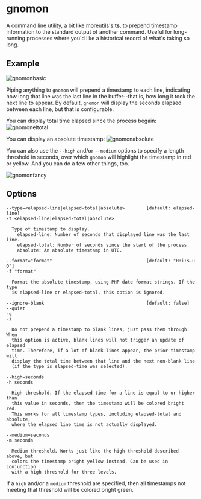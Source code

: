 # gnomon

A command line utility, a bit like
[moreutils's **ts**](https://joeyh.name/code/moreutils/), to prepend timestamp
information to the standard output of another command. Useful for long-running
processes where you'd like a historical record of what's taking so long.

## Example

![gnomonbasic](https://github.paypal.com/github-enterprise-assets/0001/4863/0001/4054/39c069be-d724-11e5-9652-b61b26073fc1.gif)

Piping anything to `gnomon` will prepend a timestamp to each line, indicating 
how long that line was the last line in the buffer--that is, how long it took
the next line to appear. By default, `gnomon` will display the seconds elapsed
between each line, but that is configurable.

You can display total time elapsed since the process begain:
![gnomoneltotal](https://github.paypal.com/github-enterprise-assets/0001/4863/0001/4056/39c33e14-d724-11e5-9ae9-ef18daf02a2f.gif)

You can display an absolute timestamp:
![gnomonabsolute](https://github.paypal.com/github-enterprise-assets/0001/4863/0001/4055/39c15e00-d724-11e5-8569-4ed7295932e0.gif)

You can also use the `--high` and/or `--medium` options to specify a length
threshold in seconds, over which `gnomon` will highlight the timestamp in red
or yellow. And you can do a few other things, too.

![gnomonfancy](https://github.paypal.com/github-enterprise-assets/0001/4863/0001/4057/39c7d4e2-d724-11e5-85b5-beba5ef0dfa5.gif)

## Options

    --type=<elapsed-line|elapsed-total|absolute>        [default: elapsed-line]
    -t <elapsed-line|elapsed-total|absolute>

      Type of timestamp to display.
        elapsed-line: Number of seconds that displayed line was the last line.
        elapsed-total: Number of seconds since the start of the process.
        absolute: An absolute timestamp in UTC.

    --format="format"                                   [default: "H:i:s.u O"]
    -f "format"

      Format the absolute timestamp, using PHP date format strings. If the type
      is elapsed-line or elapsed-total, this option is ignored.

    --ignore-blank                                      [default: false]
    --quiet
    -q
    -i

      Do not prepend a timestamp to blank lines; just pass them through. When
      this option is active, blank lines will not trigger an update of elapsed
      time. Therefore, if a lot of blank lines appear, the prior timestamp will
      display the total time between that line and the next non-blank line
      (if the type is elapsed-time was selected).

    --high=seconds
    -h seconds

      High threshold. If the elapsed time for a line is equal to or higher than
      this value in seconds, then the timestamp will be colored bright red.
      This works for all timestamp types, including elapsed-total and absolute,
      where the elapsed line time is not actually displayed.

    --medium=seconds
    -m seconds

      Medium threshold. Works just like the high threshold described above, but
      colors the timestamp bright yellow instead. Can be used in conjunction
      with a high threshold for three levels.

If a `high` and/or a `medium` threshold are specified, then all timestamps not
meeting that threshold will be colored bright green.
